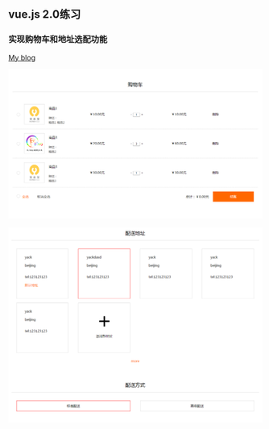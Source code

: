 ## vue.js 2.0练习

### 实现购物车和地址选配功能

[My blog](http://blog.qianxiaoduan.com/)

![shoping](img/3.png)

![shoping](img/1.png)

